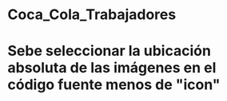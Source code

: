 # Coca_Cola_Trabajadores
# Sebe seleccionar la ubicación absoluta de las imágenes en el código fuente menos de "icon"
